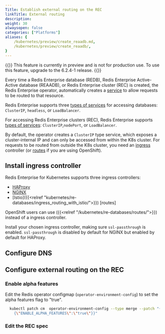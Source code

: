 ```yaml
---
Title: Establish external routing on the REC
linkTitle: External routing
description: 
weight: 30
alwaysopen: false
categories: ["Platforms"]
aliases: {
    /kubernetes/preview/create_reaadb.md,
    /kubernetes/preview/create_reaadb/,
}
---
```


{{<note>}} This feature is currently in preview and is not for production use. To use this feature, upgrade to the 6.2.4-1 release. {{</note>}}

Every time a Redis Enterprise database (REDB), Redis Enterprise Active-Active database (REAADB), or Redis Enterprise cluster (REC) is created, the Redis Enterprise operator, automatically creates a [service](https://kubernetes.io/docs/concepts/services-networking/service/) to allow requests to be routed to that resource. 

Redis Enterprise supports three [types of services](https://kubernetes.io/docs/concepts/services-networking/service/#publishing-services-service-types) for accessing databases: `ClusterIP`, `headless`, or `LoadBalancer`.

For accessing Redis Enterprise clusters (REC), Redis Enterprise supports [types of services](https://kubernetes.io/docs/concepts/services-networking/service/#publishing-services-service-types): `ClusterIP`,`nodePort`, or `LoadBalancer`.

By default, the operator creates a `ClusterIP` type service, which exposes a cluster-internal IP and can only be accessed from within the K8s cluster. For requests to be routed from outside the K8s cluster, you need an [ingress](https://kubernetes.io/docs/concepts/services-networking/ingress/) controller (or [routes](https://docs.openshift.com/container-platform/4.12/networking/routes/route-configuration.html) if you are using OpenShift).

## Install ingress controller

Redis Enterprise for Kubernetes supports three ingress controllers:
* [HAProxy](https://haproxy-ingress.github.io/)
* [NGINX](https://kubernetes.github.io/ingress-nginx/)
* [Istio]({{<relref "kubernetes/re-databases/ingress_routing_with_istio/">}}) [routes]

OpenShift users can use ({{<relref "/kubernetes/re-databases/routes/">}}) instead of a ingress controller.

Install your chosen ingress controller, making sure `ssl-passthrough` is enabled. `ssl-passthrough` is disabled by default for NGINX but enabled by default for HAProxy.

## Configure DNS


## Configure external routing on the REC

### Enable alpha features

Edit the Redis operator configmap (`operator-environment-config`) to set the alpha features flag to "true". 

```sh
  kubectl patch cm  operator-environment-config --type merge --patch "{\"data\": \
    {\"ENABLE_ALPHA_FEATURES\":\"true\"}}"
```

### Edit the REC spec

